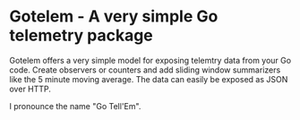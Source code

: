 # Gotelem - A very simple Go telemetry package #

Gotelem offers a very simple model for exposing telemtry data from
your Go code. Create observers or counters and add sliding window
summarizers like the 5 minute moving average. The data can easily be
exposed as JSON over HTTP.

I pronounce the name "Go Tell'Em".
